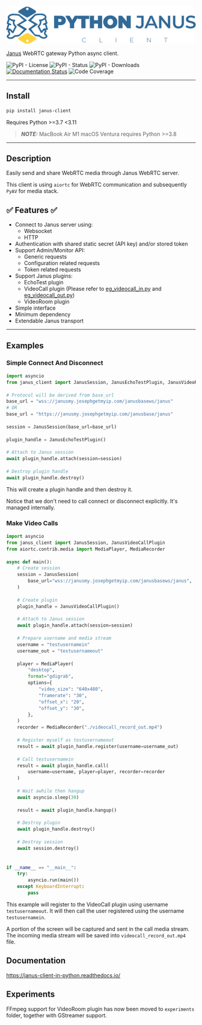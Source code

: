 ![Python Janus Client](./python_janus_client_logo.svg "Python Janus Client")


[Janus](https://github.com/meetecho/janus-gateway) WebRTC gateway Python async client.

![PyPI - License](https://img.shields.io/pypi/l/janus-client)
![PyPI - Status](https://img.shields.io/pypi/status/janus-client)
![PyPI - Downloads](https://img.shields.io/pypi/dm/janus-client)
[![Documentation Status](https://readthedocs.org/projects/janus-client-in-python/badge/?version=latest)](https://janus-client-in-python.readthedocs.io/en/latest/?badge=latest)
![Code Coverage](https://img.shields.io/badge/coverage-84%25-brightgreen)

---

## Install

```bash
pip install janus-client
```

Requires Python >=3.7 <3.11
> **_NOTE:_**  MacBook Air M1 macOS Ventura requires Python >=3.8

---

## Description

Easily send and share WebRTC media through Janus WebRTC server.

This client is using `aiortc` for WebRTC communication and subsequently `PyAV` for media stack.

## ✅ Features ✅

- Connect to Janus server using:
  - Websocket
  - HTTP
- Authentication with shared static secret (API key) and/or stored token
- Support Admin/Monitor API:
  - Generic requests
  - Configuration related requests
  - Token related requests
- Support Janus plugins:
  - EchoTest plugin
  - VideoCall plugin (Please refer to [eg_videocall_in.py](./eg_videocall_in.py) and [eg_videocall_out.py](./eg_videocall_out.py))
  - VideoRoom plugin
- Simple interface
- Minimum dependency
- Extendable Janus transport

---

## Examples

### Simple Connect And Disconnect

```python
import asyncio
from janus_client import JanusSession, JanusEchoTestPlugin, JanusVideoRoomPlugin

# Protocol will be derived from base_url
base_url = "wss://janusmy.josephgetmyip.com/janusbasews/janus"
# OR
base_url = "https://janusmy.josephgetmyip.com/janusbase/janus"

session = JanusSession(base_url=base_url)

plugin_handle = JanusEchoTestPlugin()

# Attach to Janus session
await plugin_handle.attach(session=session)

# Destroy plugin handle
await plugin_handle.destroy()
```

This will create a plugin handle and then destroy it.

Notice that we don't need to call connect or disconnect explicitly. It's managed internally.

### Make Video Calls

```python
import asyncio
from janus_client import JanusSession, JanusVideoCallPlugin
from aiortc.contrib.media import MediaPlayer, MediaRecorder

async def main():
    # Create session
    session = JanusSession(
        base_url="wss://janusmy.josephgetmyip.com/janusbasews/janus",
    )

    # Create plugin
    plugin_handle = JanusVideoCallPlugin()

    # Attach to Janus session
    await plugin_handle.attach(session=session)

    # Prepare username and media stream
    username = "testusernamein"
    username_out = "testusernameout"

    player = MediaPlayer(
        "desktop",
        format="gdigrab",
        options={
            "video_size": "640x480",
            "framerate": "30",
            "offset_x": "20",
            "offset_y": "30",
        },
    )
    recorder = MediaRecorder("./videocall_record_out.mp4")

    # Register myself as testusernameout
    result = await plugin_handle.register(username=username_out)

    # Call testusernamein
    result = await plugin_handle.call(
        username=username, player=player, recorder=recorder
    )

    # Wait awhile then hangup
    await asyncio.sleep(30)

    result = await plugin_handle.hangup()

    # Destroy plugin
    await plugin_handle.destroy()

    # Destroy session
    await session.destroy()


if __name__ == "__main__":
    try:
        asyncio.run(main())
    except KeyboardInterrupt:
        pass
```

This example will register to the VideoCall plugin using username `testusernameout`. It will then call the user registered using the username `testusernamein`.

A portion of the screen will be captured and sent in the call media stream.
The incoming media stream will be saved into `videocall_record_out.mp4` file.

<!-- ## Demo

Use [test_ffmpeg.py](./test_ffmpeg.py) to try streaming a portion of monitor display to Janus videoroom demo.

Result:

Delay of 0.175s

![image](https://github.com/josephlim94/janus_gst_client_py/assets/5723232/739ba55a-71b9-445a-b823-a09a72ae9fb5)

Server ping:

![image](https://github.com/josephlim94/janus_gst_client_py/assets/5723232/e08c3f2d-d12e-4aa3-8c81-3539be4b0304) -->

## Documentation

https://janus-client-in-python.readthedocs.io/

## Experiments

FFmpeg support for VideoRoom plugin has now been moved to `experiments` folder, together with GStreamer support.
